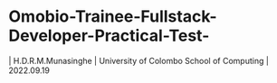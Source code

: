 # Omobio-Trainee-Fullstack-Developer-Practical-Test-
| H.D.R.M.Munasinghe | University of Colombo School of Computing | 2022.09.19
